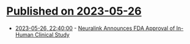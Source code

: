 # [Published on 2023-05-26](index.md)

* [2023-05-26, 22:40:00](https://science.slashdot.org/story/23/05/26/2059223/neuralink-announces-fda-approval-of-in-human-clinical-study?utm_source=rss1.0mainlinkanon&utm_medium=feed) - [Neuralink Announces FDA Approval of In-Human Clinical Study](https://science.slashdot.org/story/23/05/26/2059223/neuralink-announces-fda-approval-of-in-human-clinical-study?utm_source=rss1.0mainlinkanon&utm_medium=feed)
